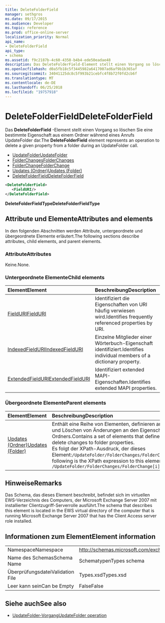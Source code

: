 ```yaml
---
title: DeleteFolderField
manager: sethgros
ms.date: 09/17/2015
ms.audience: Developer
ms.topic: reference
ms.prod: office-online-server
localization_priority: Normal
api_name:
- DeleteFolderField
api_type:
- schema
ms.assetid: f9c2187b-4c60-4358-b4b4-ede50eadae48
description: Das DeleteFolderField-Element stellt einen Vorgang so löschen Sie eine bestimmte Eigenschaft aus einem Ordner während eines Anrufs UpdateFolder dar.
ms.openlocfilehash: d0a5fb18c5f3445982a6417007ad6af9b1b365af
ms.sourcegitcommit: 34041125dc8c5f993b21cebfc4f8b72f0fd2cb6f
ms.translationtype: MT
ms.contentlocale: de-DE
ms.lasthandoff: 06/25/2018
ms.locfileid: "19757918"
---
```

# <a name="deletefolderfield"></a><span data-ttu-id="3f7b6-103">DeleteFolderField</span><span class="sxs-lookup"><span data-stu-id="3f7b6-103">DeleteFolderField</span></span>

<span data-ttu-id="3f7b6-104">Das **DeleteFolderField** -Element stellt einen Vorgang so löschen Sie eine bestimmte Eigenschaft aus einem Ordner während eines Anrufs UpdateFolder dar.</span><span class="sxs-lookup"><span data-stu-id="3f7b6-104">The **DeleteFolderField** element represents an operation to delete a given property from a folder during an UpdateFolder call.</span></span> 
  
- [<span data-ttu-id="3f7b6-105">UpdateFolder</span><span class="sxs-lookup"><span data-stu-id="3f7b6-105">UpdateFolder</span></span>](updatefolder.md) 
- [<span data-ttu-id="3f7b6-106">FolderChanges</span><span class="sxs-lookup"><span data-stu-id="3f7b6-106">FolderChanges</span></span>](folderchanges.md)  
- [<span data-ttu-id="3f7b6-107">FolderChange</span><span class="sxs-lookup"><span data-stu-id="3f7b6-107">FolderChange</span></span>](folderchange.md)  
- [<span data-ttu-id="3f7b6-108">Updates (Ordner)</span><span class="sxs-lookup"><span data-stu-id="3f7b6-108">Updates (Folder)</span></span>](updates-folder.md) 
- [<span data-ttu-id="3f7b6-109">DeleteFolderField</span><span class="sxs-lookup"><span data-stu-id="3f7b6-109">DeleteFolderField</span></span>](deletefolderfield.md)
  
```xml
<DeleteFolderField>
   <FieldURI/>
</DeleteFolderField>
```

 <span data-ttu-id="3f7b6-110">**DeleteFolderFieldType**</span><span class="sxs-lookup"><span data-stu-id="3f7b6-110">**DeleteFolderFieldType**</span></span>
## <a name="attributes-and-elements"></a><span data-ttu-id="3f7b6-111">Attribute und Elemente</span><span class="sxs-lookup"><span data-stu-id="3f7b6-111">Attributes and elements</span></span>

<span data-ttu-id="3f7b6-112">In den folgenden Abschnitten werden Attribute, untergeordnete und übergeordnete Elemente erläutert.</span><span class="sxs-lookup"><span data-stu-id="3f7b6-112">The following sections describe attributes, child elements, and parent elements.</span></span>
  
### <a name="attributes"></a><span data-ttu-id="3f7b6-113">Attribute</span><span class="sxs-lookup"><span data-stu-id="3f7b6-113">Attributes</span></span>

<span data-ttu-id="3f7b6-114">Keine.</span><span class="sxs-lookup"><span data-stu-id="3f7b6-114">None.</span></span>
  
### <a name="child-elements"></a><span data-ttu-id="3f7b6-115">Untergeordnete Elemente</span><span class="sxs-lookup"><span data-stu-id="3f7b6-115">Child elements</span></span>

|<span data-ttu-id="3f7b6-116">**Element**</span><span class="sxs-lookup"><span data-stu-id="3f7b6-116">**Element**</span></span>|<span data-ttu-id="3f7b6-117">**Beschreibung**</span><span class="sxs-lookup"><span data-stu-id="3f7b6-117">**Description**</span></span>|
|:-----|:-----|
|[<span data-ttu-id="3f7b6-118">FieldURI</span><span class="sxs-lookup"><span data-stu-id="3f7b6-118">FieldURI</span></span>](fielduri.md) <br/> |<span data-ttu-id="3f7b6-119">Identifiziert die Eigenschaften von URI häufig verwiesen wird.</span><span class="sxs-lookup"><span data-stu-id="3f7b6-119">Identifies frequently referenced properties by URI.</span></span>  <br/> |
|[<span data-ttu-id="3f7b6-120">IndexedFieldURI</span><span class="sxs-lookup"><span data-stu-id="3f7b6-120">IndexedFieldURI</span></span>](indexedfielduri.md) <br/> |<span data-ttu-id="3f7b6-121">Einzelne Mitglieder einer Wörterbuch-Eigenschaft identifiziert.</span><span class="sxs-lookup"><span data-stu-id="3f7b6-121">Identifies individual members of a dictionary property.</span></span>  <br/> |
|[<span data-ttu-id="3f7b6-122">ExtendedFieldURI</span><span class="sxs-lookup"><span data-stu-id="3f7b6-122">ExtendedFieldURI</span></span>](extendedfielduri.md) <br/> |<span data-ttu-id="3f7b6-123">Identifiziert extended MAPI-Eigenschaften.</span><span class="sxs-lookup"><span data-stu-id="3f7b6-123">Identifies extended MAPI properties.</span></span>  <br/> |
   
### <a name="parent-elements"></a><span data-ttu-id="3f7b6-124">Übergeordnete Elemente</span><span class="sxs-lookup"><span data-stu-id="3f7b6-124">Parent elements</span></span>

|<span data-ttu-id="3f7b6-125">**Element**</span><span class="sxs-lookup"><span data-stu-id="3f7b6-125">**Element**</span></span>|<span data-ttu-id="3f7b6-126">**Beschreibung**</span><span class="sxs-lookup"><span data-stu-id="3f7b6-126">**Description**</span></span>|
|:-----|:-----|
|[<span data-ttu-id="3f7b6-127">Updates (Ordner)</span><span class="sxs-lookup"><span data-stu-id="3f7b6-127">Updates (Folder)</span></span>](updates-folder.md) <br/> |<span data-ttu-id="3f7b6-128">Enthält eine Reihe von Elementen, definieren anfügen, festlegen und Löschen von Änderungen an den Eigenschaften des Ordners.</span><span class="sxs-lookup"><span data-stu-id="3f7b6-128">Contains a set of elements that define append, set, and delete changes to folder properties.</span></span>  <br/> <span data-ttu-id="3f7b6-129">Es folgt der XPath-Ausdruck, der dieses Element:`/UpdateFolder/FolderChanges/FolderChange[i]/Updates`</span><span class="sxs-lookup"><span data-stu-id="3f7b6-129">The following is the XPath expression to this element:  `/UpdateFolder/FolderChanges/FolderChange[i]/Updates`</span></span> <br/> |
   
## <a name="remarks"></a><span data-ttu-id="3f7b6-130">Hinweise</span><span class="sxs-lookup"><span data-stu-id="3f7b6-130">Remarks</span></span>

<span data-ttu-id="3f7b6-131">Das Schema, das dieses Element beschreibt, befindet sich im virtuellen EWS-Verzeichnis des Computers, der Microsoft Exchange Server 2007 mit installierter Clientzugriff-Serverrolle ausführt.</span><span class="sxs-lookup"><span data-stu-id="3f7b6-131">The schema that describes this element is located in the EWS virtual directory of the computer that is running Microsoft Exchange Server 2007 that has the Client Access server role installed.</span></span>
  
## <a name="element-information"></a><span data-ttu-id="3f7b6-132">Informationen zum Element</span><span class="sxs-lookup"><span data-stu-id="3f7b6-132">Element information</span></span>

|||
|:-----|:-----|
|<span data-ttu-id="3f7b6-133">Namespace</span><span class="sxs-lookup"><span data-stu-id="3f7b6-133">Namespace</span></span>  <br/> |http://schemas.microsoft.com/exchange/services/2006/types  <br/> |
|<span data-ttu-id="3f7b6-134">Name des Schemas</span><span class="sxs-lookup"><span data-stu-id="3f7b6-134">Schema Name</span></span>  <br/> |<span data-ttu-id="3f7b6-135">Schematypen</span><span class="sxs-lookup"><span data-stu-id="3f7b6-135">Types schema</span></span>  <br/> |
|<span data-ttu-id="3f7b6-136">Überprüfungsdatei</span><span class="sxs-lookup"><span data-stu-id="3f7b6-136">Validation File</span></span>  <br/> |<span data-ttu-id="3f7b6-137">Types.xsd</span><span class="sxs-lookup"><span data-stu-id="3f7b6-137">Types.xsd</span></span>  <br/> |
|<span data-ttu-id="3f7b6-138">Leer kann sein</span><span class="sxs-lookup"><span data-stu-id="3f7b6-138">Can be Empty</span></span>  <br/> |<span data-ttu-id="3f7b6-139">False</span><span class="sxs-lookup"><span data-stu-id="3f7b6-139">False</span></span>  <br/> |
   
## <a name="see-also"></a><span data-ttu-id="3f7b6-140">Siehe auch</span><span class="sxs-lookup"><span data-stu-id="3f7b6-140">See also</span></span>

- [<span data-ttu-id="3f7b6-141">UpdateFolder-Vorgang</span><span class="sxs-lookup"><span data-stu-id="3f7b6-141">UpdateFolder operation</span></span>](updatefolder-operation.md)

